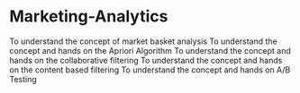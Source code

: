 # Marketing-Analytics

To understand the concept of market basket analysis
To understand the concept and hands on the Apriori Algorithm
To understand the concept and hands on the collaborative filtering
To understand the concept and hands on the content based filtering
To understand the concept and hands on A/B Testing
